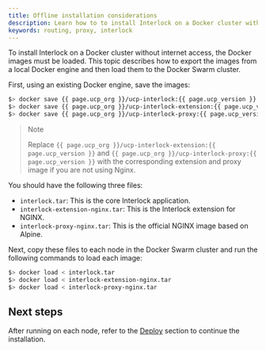 ```yaml
---
title: Offline installation considerations
description: Learn how to to install Interlock on a Docker cluster without internet access.
keywords: routing, proxy, interlock
---
```


To install Interlock on a Docker cluster without internet access, the Docker images must be loaded.  This topic describes how to export the images from a local Docker
engine and then load them to the Docker Swarm cluster.

First, using an existing Docker engine, save the images:

```bash
$> docker save {{ page.ucp_org }}/ucp-interlock:{{ page.ucp_version }} > interlock.tar
$> docker save {{ page.ucp_org }}/ucp-interlock-extension:{{ page.ucp_version }} > interlock-extension-nginx.tar
$> docker save {{ page.ucp_org }}/ucp-interlock-proxy:{{ page.ucp_version }} > interlock-proxy-nginx.tar
```

> Note
>
> Replace `{{ page.ucp_org }}/ucp-interlock-extension:{{ page.ucp_version }}`
> and `{{ page.ucp_org }}/ucp-interlock-proxy:{{ page.ucp_version }}` with the
> corresponding extension and proxy image if you are not using Nginx.

You should have the following three files:

- `interlock.tar`: This is the core Interlock application.
- `interlock-extension-nginx.tar`: This is the Interlock extension for NGINX.
- `interlock-proxy-nginx.tar`: This is the official NGINX image based on Alpine.

Next, copy these files to each node in the Docker Swarm cluster and run the following commands to load each image:

```bash
$> docker load < interlock.tar
$> docker load < interlock-extension-nginx.tar
$> docker load < interlock-proxy-nginx.tar
```

## Next steps
After running on each node, refer to the [Deploy](./index.md) section to
continue the installation.
